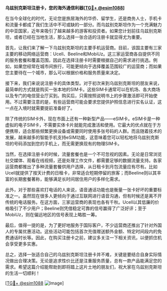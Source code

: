 **乌兹别克斯坦注册卡，您的海外通信利器[[TG💪+ @esim1088](https://t.me/s/esim1088)]**

在当今全球化的时代，无论您是旅居海外的华侨、留学生，还是商务人士，手机卡和流量卡都成了我们生活中不可或缺的一部分。而乌兹别克斯坦作为一个充满魅力的中亚国家，近年来吸引了越来越多的游客和投资者。如果您计划前往乌兹别克斯坦，或者已经在当地生活，那么选择一张合适的注册卡就显得尤为重要。

首先，让我们来了解一下乌兹别克斯坦的主要手机运营商。目前，该国主要有三家主要的移动网络运营商：Ucell、Beeline和MobiUz。这三家运营商各自提供不同的服务套餐和覆盖范围，因此在选择注册卡时需要根据自己的需求进行挑选。例如，如果您经常在城市间旅行，可能更倾向于选择覆盖范围较广的运营商；而如果您主要待在一个城市，那么可以根据价格和服务质量来决定。

接下来，我们来说说注册卡的具体类型。对于初次来到乌兹别克斯坦的朋友来说，最简单的方式就是购买一张本地的SIM卡。这些SIM卡通常可以在机场、各大商场以及专门的电信营业厅买到。购买后，只需按照说明书上的步骤激活即可开始使用。不过需要注意的是，有些运营商可能会要求您提供护照信息进行实名认证，这一点在入境时就需要提前准备好了。

除了传统的SIM卡外，现在市面上还有一种新型产品——eSIM卡。eSIM卡是一种虚拟的电子SIM卡，不需要实体卡片就能完成激活和使用。它最大的优点就在于方便携带，适合那些频繁更换设备或需要同时使用多张号码的人群。而且随着技术的发展，越来越多的智能手机支持eSIM功能，这意味着您可以轻松地将乌兹别克斯坦的号码添加到您的手机上，而无需更换现有的物理SIM卡。

当然，在选择注册卡的时候，流量套餐也是一个不可忽视的因素。无论是日常浏览社交媒体、观看在线视频，还是处理工作文件，都需要足够的数据流量支持。各家运营商都推出了多种流量套餐供用户选择，从日租卡到月包流量应有尽有。比如Ucell就提供了按天计费的日租卡，非常适合短期停留的旅客；而Beeline则以其丰富的长期套餐著称，能够满足长时间居住用户的多样化需求。

此外，对于那些喜欢打电话的人来说，语音通话功能也是衡量一张卡好坏的重要标准之一。虽然现在很多人更倾向于通过互联网进行语音沟通，但有时候还是离不开传统的电话服务。在这方面，三家运营商的表现也各有千秋。Ucell以其低廉的价格吸引了不少用户；Beeline则凭借稳定可靠的信号赢得了广泛好评；至于MobiUz，则在偏远地区的信号表现上略胜一筹。

最后，值得一提的是，为了更好地服务于国际客户，不少运营商还推出了针对外国人的专属优惠活动。这些活动可能包括首次充值赠送额外金额、特定时间段内的免费通话时长等。因此，在购买注册卡之前，建议多关注一下相关资讯，以便抓住机会享受更多实惠。

总之，选择一张适合自己的乌兹别克斯坦注册卡并不难，关键是要结合自身实际情况做出合理决策。无论是追求性价比还是注重服务质量，总有一款产品能满足您的需求。希望这篇介绍能帮助到即将踏上这片土地的朋友们，祝大家在乌兹别克斯坦的生活一切顺利！

[[TG💪+ @esim1088](https://t.me/s/esim1088) ![Image](https://i.postimg.cc/4NQfJmqS/Snipaste-2025-05-13-00-14-12.png)]